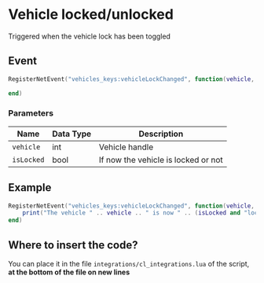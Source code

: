 # Vehicle locked/unlocked

Triggered when the vehicle lock has been toggled

## Event

```lua
RegisterNetEvent("vehicles_keys:vehicleLockChanged", function(vehicle, isLocked)

end)
```

### Parameters

| Name       | Data Type | Description                         |
| ---------- | --------- | ----------------------------------- |
| `vehicle`  | int       | Vehicle handle                      |
| `isLocked` | bool      | If now the vehicle is locked or not |

## Example

```lua
RegisterNetEvent("vehicles_keys:vehicleLockChanged", function(vehicle, isLocked)
    print("The vehicle " .. vehicle .. " is now " .. (isLocked and "locked" or "unlocked"))
end)
```

## Where to insert the code?

You can place it in the file `integrations/cl_integrations.lua` of the script, **at the bottom of the file on new lines**
